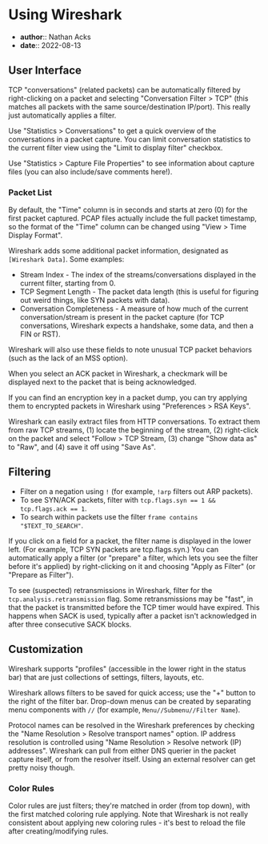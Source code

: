 # Using Wireshark

* **author**:: Nathan Acks  
* **date**:: 2022-08-13

## User Interface

TCP "conversations" (related packets) can be automatically filtered by right-clicking on a packet and selecting "Conversation Filter > TCP" (this matches all packets with the same source/destination IP/port). This really just automatically applies a filter.

Use "Statistics > Conversations" to get a quick overview of the conversations in a packet capture. You can limit conversation statistics to the current filter view using the "Limit to display filter" checkbox.

Use "Statistics > Capture File Properties" to see information about capture files (you can also include/save comments here!).

### Packet List

By default, the "Time" column is in seconds and starts at zero (0) for the first packet captured. PCAP files actually include the full packet timestamp, so the format of the "Time" column can be changed using "View > Time Display Format".

Wireshark adds some additional packet information, designated as `[Wireshark Data]`. Some examples:

* Stream Index - The index of the streams/conversations displayed in the current filter, starting from 0.
* TCP Segment Length - The packet data length (this is useful for figuring out weird things, like SYN packets with data).
* Conversation Completeness - A measure of how much of the current conversation/stream is present in the packet capture (for TCP conversations, Wireshark expects a handshake, some data, and then a FIN or RST).

Wireshark will also use these fields to note unusual TCP packet behaviors (such as the lack of an MSS option).

When you select an ACK packet in Wireshark, a checkmark will be displayed next to the packet that is being acknowledged.

If you can find an encryption key in a packet dump, you can try applying them to encrypted packets in Wireshark using "Preferences > RSA Keys".

Wireshark can easily extract files from HTTP conversations. To extract them from raw TCP streams, (1) locate the beginning of the stream, (2) right-click on the packet and select "Follow > TCP Stream, (3) change "Show data as" to "Raw", and (4) save it off using "Save As".

## Filtering

* Filter on a negation using `!` (for example, `!arp` filters out ARP packets).
* To see SYN/ACK packets, filter with `tcp.flags.syn == 1 && tcp.flags.ack == 1`.
* To search within packets use the filter `frame contains "$TEXT_TO_SEARCH"`.

If you click on a field for a packet, the filter name is displayed in the lower left. (For example, TCP SYN packets are tcp.flags.syn.) You can automatically apply a filter (or "prepare" a filter, which lets you see the filter before it's applied) by right-clicking on it and choosing "Apply as Filter" (or "Prepare as Filter").

To see (suspected) retransmissions in Wireshark, filter for the `tcp.analysis.retransmission` flag. Some retransmissions may be "fast", in that the packet is transmitted before the TCP timer would have expired. This happens when SACK is used, typically after a packet isn't acknowledged in after three consecutive SACK blocks.

## Customization

Wireshark supports "profiles" (accessible in the lower right in the status bar) that are just collections of settings, filters, layouts, etc.

Wireshark allows filters to be saved for quick access; use the "+" button to the right of the filter bar. Drop-down menus can be created by separating menu components with `//` (for example, `Menu//Submenu//Filter Name`).

Protocol names can be resolved in the Wireshark preferences by checking the "Name Resolution > Resolve transport names" option. IP address resolution is controlled using "Name Resolution > Resolve network (IP) addresses". Wireshark can pull from either DNS querier in the packet capture itself, or from the resolver itself. Using an external resolver can get pretty noisy though.

### Color Rules

Color rules are just filters; they're matched in order (from top down), with the first matched coloring rule applying. Note that Wireshark is not really consistent about applying new coloring rules - it's best to reload the file after creating/modifying rules.
